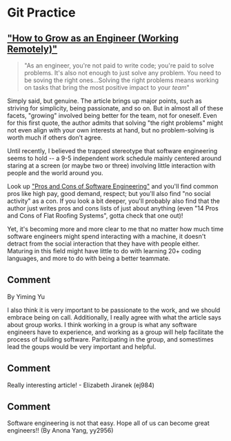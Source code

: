 # Git Practice
## ["How to Grow as an Engineer (Working Remotely)"](https://open.nytimes.com/how-to-grow-as-an-engineer-working-remotely-3baff8211f3e)

> "As an engineer, you're not paid to write code; you're paid to solve problems. It's also not enough to just solve any problem. You need to be soving the right ones...Solving the right problems means working on tasks that bring the most positive impact to your _team_"

Simply said, but genuine. The article brings up major points, such as striving for simplicity, being passionate, and so on. But in almost all of these facets, "growing" involved being better for the team, not for oneself. Even for this first quote, the author admits that solving "the right problems" might not even align with your own interests at hand, but no problem-solving is worth much if others don't agree.

Until recently, I believed the trapped stereotype that software engineering seems to hold -- a 9-5 independent work schedule mainly centered around staring at a screen (or maybe two or three) involving little interaction with people and the world around you.

Look up ["Pros and Cons of Software Engineering"](https://honestproscons.com/pros-and-cons-of-software-engineering/) and you'll find common pros like high pay, good demand, respect; but you'll also find "no social activity" as a con. If you look a bit deeper, you'll probably also find that the author just writes pros and cons lists of just about anything (even "14 Pros and Cons of Flat Roofing Systems", gotta check that one out)!

Yet, it's becoming more and more clear to me that no matter how much time software engineers might spend interacting with a machine, it doesn't detract from the social interaction that they have with people either. Maturing in this field might have little to do with learning 20+ coding languages, and more to do with being a better teammate.


## Comment

By Yiming Yu

I also think it is very important to be passionate to the work, and we should embrace being on call. Additionally, I really agree with what the article says about group works. I think working in a group is what any software engineers have to experience, and working as a group will help facilitate the process of building software. Paritcipating in the group, and somestimes lead the goups would be very important and helpful.

## Comment

Really interesting article! - Elizabeth Jiranek (ej984)

## Comment

Software engineering is not that easy. Hope all of us can become great engineers!! (By Anona Yang, yy2956)
